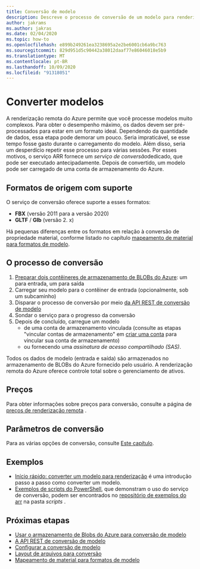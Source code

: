 ```yaml
---
title: Conversão de modelo
description: Descreve o processo de conversão de um modelo para renderização
author: jakrams
ms.author: jakras
ms.date: 02/04/2020
ms.topic: how-to
ms.openlocfilehash: e899b249261ea3238695a2e2be6001cb6a9bc763
ms.sourcegitcommit: 829d951d5c90442a38012daaf77e86046018e5b9
ms.translationtype: MT
ms.contentlocale: pt-BR
ms.lasthandoff: 10/09/2020
ms.locfileid: "91318051"
---
```

# <a name="convert-models"></a>Converter modelos

A renderização remota do Azure permite que você processe modelos muito complexos. Para obter o desempenho máximo, os dados devem ser pré-processados para estar em um formato ideal. Dependendo da quantidade de dados, essa etapa pode demorar um pouco. Seria impraticável, se esse tempo fosse gasto durante o carregamento do modelo. Além disso, seria um desperdício repetir esse processo para várias sessões. Por esses motivos, o serviço ARR fornece um *serviço de conversão*dedicado, que pode ser executado antecipadamente.
Depois de convertido, um modelo pode ser carregado de uma conta de armazenamento do Azure.

## <a name="supported-source-formats"></a>Formatos de origem com suporte

O serviço de conversão oferece suporte a esses formatos:

- **FBX**  (versão 2011 para a versão 2020)
- **GLTF** / **Glb** (versão 2. x)

Há pequenas diferenças entre os formatos em relação à conversão de propriedade material, conforme listado no capítulo [mapeamento de material para formatos de modelo](../../reference/material-mapping.md).

## <a name="the-conversion-process"></a>O processo de conversão

1. [Preparar dois contêineres de armazenamento de BLOBs do Azure](blob-storage.md): um para entrada, um para saída
1. Carregar seu modelo para o contêiner de entrada (opcionalmente, sob um subcaminho)
1. Disparar o processo de conversão por meio [da API REST de conversão de modelo](conversion-rest-api.md)
1. Sondar o serviço para o progresso da conversão
1. Depois de concluído, carregue um modelo
    - de uma conta de armazenamento vinculada (consulte as etapas "vincular contas de armazenamento" em [criar uma conta](../create-an-account.md#link-storage-accounts) para vincular sua conta de armazenamento)
    - ou fornecendo uma *assinatura de acesso compartilhado (SAS)*.

Todos os dados de modelo (entrada e saída) são armazenados no armazenamento de BLOBs do Azure fornecido pelo usuário. A renderização remota do Azure oferece controle total sobre o gerenciamento de ativos.

## <a name="pricing"></a>Preços

Para obter informações sobre preços para conversão, consulte a página de [preços de renderização remota](https://azure.microsoft.com/pricing/details/remote-rendering) .


## <a name="conversion-parameters"></a>Parâmetros de conversão

Para as várias opções de conversão, consulte [Este capítulo](configure-model-conversion.md).

## <a name="examples"></a>Exemplos

- [Início rápido: converter um modelo para renderização](../../quickstarts/convert-model.md) é uma introdução passo a passo como converter um modelo.
- [Exemplos de scripts do PowerShell](../../samples/powershell-example-scripts.md), que demonstram o uso do serviço de conversão, podem ser encontrados no [repositório de exemplos do arr](https://github.com/Azure/azure-remote-rendering) na pasta *scripts* .

## <a name="next-steps"></a>Próximas etapas

- [Usar o armazenamento de Blobs do Azure para conversão de modelo](blob-storage.md)
- [A API REST de conversão de modelo](conversion-rest-api.md)
- [Configurar a conversão de modelo](configure-model-conversion.md)
- [Layout de arquivos para conversão](layout-files-for-conversion.md)
- [Mapeamento de material para formatos de modelo](../../reference/material-mapping.md)
